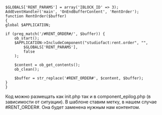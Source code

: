     $GLOBALS['RENT_PARAMS'] = array('IBLOCK_ID' => 3);
    AddEventHandler('main', 'OnEndBufferContent', 'RentOrder');
    function RentOrder($buffer)
    {
    global $APPLICATION;
        
    if (preg_match('/#RENT_ORDER#/', $buffer)) {
        ob_start();
        $APPLICATION->IncludeComponent("studiofact:rent.order", "", 
            $GLOBALS['RENT_PARAMS'],
            false
        );

        $content = ob_get_contents();
        ob_clean();
        
        $buffer = str_replace('#RENT_ORDER#', $content, $buffer);
    }
    }

Код можно размещать как init.php так и в component_epilog.php (в зависимости от ситуации). В шаблоне ставим метку, в нашем случае #RENT_ORDER#. Она будет заменена нужным нам контентом.